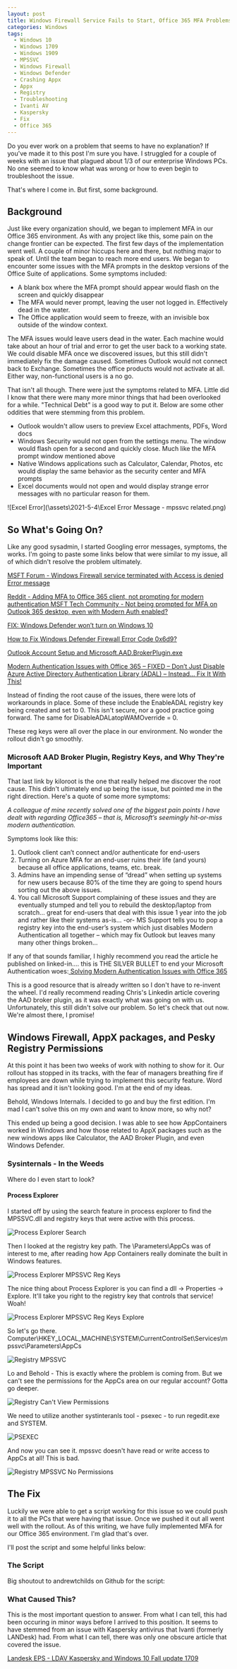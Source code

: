 ```yaml
---
layout: post
title: Windows Firewall Service Fails to Start, Office 365 MFA Problems Abound, and How They Are Related
categories: Windows
tags:
  - Windows 10
  - Windows 1709
  - Windows 1909
  - MPSSVC
  - Windows Firewall
  - Windows Defender
  - Crashing Appx
  - Appx
  - Registry
  - Troubleshooting
  - Ivanti AV
  - Kaspersky
  - Fix
  - Office 365
---
```


Do you ever work on a problem that seems to have no explanation? If you've made it to this post I'm sure you have. I struggled for a couple of weeks with an issue that plagued about 1/3 of our enterprise Windows PCs. No one seemed to know what was wrong or how to even begin to troubleshoot the issue. 

That's where I come in. But first, some background.

## Background

Just like every organization should, we began to implement MFA in our Office 365 environment. As with any project like this, some pain on the change frontier can be expected. The first few days of the implementation went well. A couple of minor hiccups here and there, but nothing major to speak of. Until the team began to reach more end users. We began to encounter some issues with the MFA prompts in the desktop versions of the Office Suite of applications. Some symptoms included:

* A blank box where the MFA prompt should appear would flash on the screen and quickly disappear
* The MFA would never prompt, leaving the user not logged in. Effectively dead in the water.
* The Office application would seem to freeze, with an invisible box outside of the window context.

The MFA issues would leave users dead in the water. Each machine would take about an hour of trial and error to get the user back to a working state. We could disable MFA once we discovered issues, but this still didn't immediately fix the damage caused. Sometimes Outlook would not connect back to Exchange. Sometimes the office products would not activate at all. Either way, non-functional users is a no go.

That isn't all though. There were just the symptoms related to MFA. Little did I know that there were many more minor things that had been overlooked for a while. "Technical Debt" is a good way to put it. Below are some other oddities that were stemming from this problem.

* Outlook wouldn't allow users to preview Excel attachments, PDFs, Word docs
* Windows Security would not open from the settings menu. The window would flash open for a second and quickly close. Much like the MFA prompt window mentioned above
* Native Windows applications such as Calculator, Calendar, Photos, etc would display the same behavior as the security center and MFA prompts
* Excel documents would not open and would display strange error messages with no particular reason for them.

![Excel Error](\assets\2021-5-4\Excel Error Message - mpssvc related.png)


## So What's Going On?

Like any good sysadmin, I started Googling error messages, symptoms, the works. I'm going to paste some links below that were similar to my issue, all of which didn't resolve the problem ultimately.

<a href="https://answers.microsoft.com/en-us/windows/forum/windows_8-performance/windows-firewall-service-terminated-with-access-is/5d384fa8-a609-4aa2-9b5d-b1f9122baad1">MSFT Forum - Windows Firewall service terminated with Access is denied Error message</a>

<a href="https://www.reddit.com/r/sysadmin/comments/an2cze/adding_mfa_to_office_365_client_not_prompting_for/">Reddit - Adding MFA to Office 365 client, not prompting for modern authentication
</a>
<a href="https://techcommunity.microsoft.com/t5/office-365/not-being-prompted-for-mfa-on-outlook-365-desktop-even-with/m-p/1241681">MSFT Tech Community - Not being prompted for MFA on Outlook 365 desktop, even with Modern Auth enabled?‎</a>

<a href="https://windowsreport.com/fix-windows-defender-wont-turn-on/">FIX: Windows Defender won’t turn on Windows 10</a>

<a href="https://appuals.com/how-to-fix-windows-defender-firewall-error-code-0x6d9/">How to Fix Windows Defender Firewall Error Code 0x6d9?</a>

<a href="https://social.msdn.microsoft.com/Forums/azure/en-US/951e5d39-d3d2-472d-b2e7-64e05ea3ae96/outlook-account-setup-and-microsoftaadbrokerpluginexe?forum=WindowsAzureAD">Outlook Account Setup and Microsoft.AAD.BrokerPlugin.exe</a>

<a href="https://www.kiloroot.com/modern-authentication-issues-with-office-365-fixed-dont-just-disable-azure-active-directory-authentication-library-adal-instead-fix-it-with-this/">Modern Authentication Issues with Office 365 – FIXED – Don’t Just Disable Azure Active Directory Authentication Library (ADAL) – Instead… Fix It With This!</a>


Instead of finding the root cause of the issues, there were lots of workarounds in place. Some of these include the EnableADAL registry key being created and set to 0.
This isn't secure, nor a good practice going forward. The same for DisableADALatopWAMOverride = 0.

These reg keys were all over the place in our environment. No wonder the rollout didn't go smoothly.

### Microsoft AAD Broker Plugin, Registry Keys, and Why They're Important

That last link by kiloroot is the one that really helped me discover the root cause. This didn't ultimately end up being the issue, but pointed me in the right direction. Here's a quote of some more symptoms:

<cite>A colleague of mine recently solved one of the biggest pain points I have dealt with regarding Office365 – that is, Microsoft’s seemingly hit-or-miss modern authentication.

Symptoms look like this:
1. Outlook client can’t connect and/or authenticate for end-users
2. Turning on Azure MFA for an end-user ruins their life (and yours) because all office applications, teams, etc. break.
3. Admins have an impending sense of “dread” when setting up systems for new users because 80% of the time they are going to spend hours sorting out the above issues.
4. You call Microsoft Support complaining of these issues and they are eventually stumped and tell you to rebuild the desktop/laptop from scratch… great for end-users that deal with this issue 1 year into the job and rather like their systems as-is… -or- MS Support tells you to pop a registry key into the end-user’s system which just disables Modern Authentication all together – which may fix Outlook but leaves many many other things broken…

If any of that sounds familiar, I highly recommend you read the article he published on linked-in…. this is THE SILVER BULLET to end your Microsoft Authentication woes:<a href="https://www.linkedin.com/pulse/solving-modern-authentication-issues-office-365-chris-leet/"> Solving Modern Authentication Issues with Office 365</a></cite>

This is a good resource that is already written so I don't have to re-invent the wheel. I'd really recommend reading Chris's Linkedin article covering the AAD broker plugin, as it was exactly what was going on with us. Unfortunately, this still didn't solve our problem. So let's check that out now. We're almost there, I promise!

## Windows Firewall, AppX packages, and Pesky Registry Permissions

At this point it has been two weeks of work with nothing to show for it. Our rollout has stopped in its tracks, with the fear of managers breathing fire if employees are down while trying to implement this security feature. Word has spread and it isn't looking good. I'm at the end of my ideas.

Behold, Windows Internals. I decided to go and buy the first edition. I'm mad I can't solve this on my own and want to know more, so why not?

This ended up being a good decision. I was able to see how AppContainers worked in Windows and how those related to AppX packages such as the new windows apps like Calculator, the AAD Broker Plugin, and even Windows Defender.

### Sysinternals - In the Weeds

Where do I even start to look?

#### Process Explorer

I started off by using the search feature in process explorer to find the MPSSVC.dll and registry keys that were active with this process.

![Process Explorer Search](\assets\2021-5-4\ProcExpSearch.PNG)


Then I looked at the registry key path. The \Parameters\AppCs was of interest to me, after reading how App Containers really dominate the built in Windows features.

![Process Explorer MPSSVC Reg Keys](\assets\2021-5-4\ProcExpmpssvcAppCs.PNG)

The nice thing about Process Explorer is you can find a dll -> Properties -> Explore. It'll take you right to the registry key that controls that service! Woah!

![Process Explorer MPSSVC Reg Keys Explore](\assets\2021-5-4\ProcExpMPSSVCRegKeyProp.PNG)

So let's go there. Computer\HKEY_LOCAL_MACHINE\SYSTEM\CurrentControlSet\Services\mpssvc\Parameters\AppCs

![Registry MPSSVC](\assets\2021-5-4\RegMPSSVCAppCs.PNG)

Lo and Behold - This is exactly where the problem is coming from. But we can't see the permissions for the AppCs area on our regular account? Gotta go deeper.

![Registry Can't View Permissions](\assets\2021-5-4\RegMPSSVCAppCsPermissionDenied.PNG)

We need to utilize another systinteranls tool - psexec - to run regedit.exe and SYSTEM.

![PSEXEC](\assets\2021-5-4\PSEXECRunRegAsSys.PNG)

And now you can see it. mpssvc doesn't have read or write access to AppCs at all! This is bad.

![Registry MPSSVC No Permissions](\assets\2021-5-4\ImproperPermissionsMPSSVC.PNG)




## The Fix

Luckily we were able to get a script working for this issue so we could push it to all the PCs that were having that issue. Once we pushed it out all went well with the rollout. As of this writing, we have fully implemented MFA for our Office 365 environment. I'm glad that's over. 

I'll post the script and some helpful links below:

### The Script

Big shoutout to andrewtchilds on Github for the script:

<script src="https://gist.github.com/andrewtchilds/64de720eaf315d6d247d21b0f48d3920.js"></script>

### What Caused This?

This is the most important question to answer. From what I can tell, this had been occuring in minor ways before I arrived to this position. It seems to have stemmed from an issue with Kaspersky antivirus that Ivanti (formerly LANDesk) had. From what I can tell, there was only one obscure article that covered the issue. 

<a href="https://forums.ivanti.com/s/question/0D71B000005GGZPSA4/detail?language=en_US">Landesk EPS - LDAV Kaspersky and Windows 10 Fall update 1709</a>

